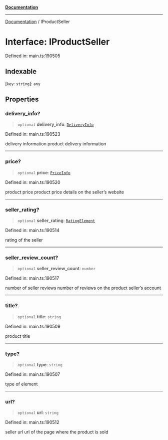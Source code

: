 [**Documentation**](../README.md)

***

[Documentation](../README.md) / IProductSeller

# Interface: IProductSeller

Defined in: main.ts:190505

## Indexable

\[`key`: `string`\]: `any`

## Properties

### delivery\_info?

> `optional` **delivery\_info**: [`DeliveryInfo`](../classes/DeliveryInfo.md)

Defined in: main.ts:190523

delivery information
product delivery information

***

### price?

> `optional` **price**: [`PriceInfo`](../classes/PriceInfo.md)

Defined in: main.ts:190520

product price
product price details on the seller’s website

***

### seller\_rating?

> `optional` **seller\_rating**: [`RatingElement`](../classes/RatingElement.md)

Defined in: main.ts:190514

rating of the seller

***

### seller\_review\_count?

> `optional` **seller\_review\_count**: `number`

Defined in: main.ts:190517

number of seller reviews
number of reviews on the product seller’s account

***

### title?

> `optional` **title**: `string`

Defined in: main.ts:190509

product title

***

### type?

> `optional` **type**: `string`

Defined in: main.ts:190507

type of element

***

### url?

> `optional` **url**: `string`

Defined in: main.ts:190512

seller url
url of the page where the product is sold
